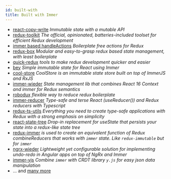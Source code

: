 ```yaml
---
id: built-with
title: Built with Immer
---
```


<center>
<div data-ea-publisher="immerjs" data-ea-type="image" class="horizontal bordered"></div>
</center>

- [react-copy-write](https://github.com/aweary/react-copy-write) _Immutable state with a mutable API_
- [redux-toolkit](https://github.com/reduxjs/redux-toolkit) _The official, opinionated, batteries-included toolset for efficient Redux development_
- [immer based handleActions](https://gist.github.com/kitze/fb65f527803a93fb2803ce79a792fff8) _Boilerplate free actions for Redux_
- [redux-box](https://github.com/anish000kumar/redux-box) _Modular and easy-to-grasp redux based state management, with least boilerplate_
- [quick-redux](https://github.com/jeffreyyoung/quick-redux) _tools to make redux development quicker and easier_
- [bey](https://github.com/jamiebuilds/bey) _Simple immutable state for React using Immer_
- [cool-store](https://github.com/Maxvien/cool-store) _CoolStore is an immutable state store built on top of ImmerJS and RxJS_
- [immer-wieder](https://github.com/drcmda/immer-wieder#readme) _State management lib that combines React 16 Context and immer for Redux semantics_
- [robodux](https://github.com/neurosnap/robodux) _flexible way to reduce redux boilerplate_
- [immer-reducer](https://github.com/epeli/immer-reducer) _Type-safe and terse React (useReducer()) and Redux reducers with Typescript_
- [redux-ts-utils](https://github.com/knpwrs/redux-ts-utils) _Everything you need to create type-safe applications with Redux with a strong emphasis on simplicity_
- [react-state-tree](https://github.com/suchipi/react-state-tree) _Drop-in replacement for useState that persists your state into a redux-like state tree_
- [redux-immer](https://github.com/salvoravida/redux-immer) _is used to create an equivalent function of Redux combineReducers that works with `immer` state. Like `redux-immutable` but for `immer`_
- [ngrx-wieder](https://github.com/nilsmehlhorn/ngrx-wieder) _Lightweight yet configurable solution for implementing undo-redo in Angular apps on top of NgRx and Immer_
- [immer-yjs](https://github.com/sep2/immer-yjs) _Combine `immer` with CRDT library `y.js` for easy json data manipulation_
- ... and [many more](https://www.npmjs.com/browse/depended/immer)
